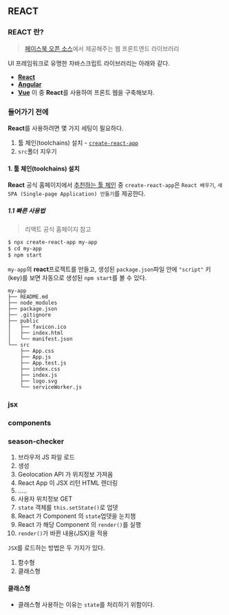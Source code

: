 ## REACT
### REACT 란?
> [페이스북 오픈 소스](https://opensource.fb.com/)에서 제공해주는 웹 프론트엔드 라이브러리

UI 프레임워크로 유명한 자바스크립트 라이브러리는 아래와 같다.
- **[React](https://reactjs.org/)**
- **[Angular](https://angular.io/)**
- **[Vue](https://vuejs.org/)**
이 중 **React**를 사용하여 프론트 웹을 구축해보자.

### 들어가기 전에
**React**를 사용하려면 몇 가지 세팅이 필요하다.

1. 툴 체인(toolchains) 설치 - [`create-react-app`](https://github.com/facebook/create-react-app)
2. `src`폴더 지우기
#### 1. 툴 체인(toolchains) 설치
**React** 공식 홈페이지에서 [추천하는 툴 체인](https://reactjs.org/docs/create-a-new-react-app.html#recommended-toolchains) 중 `create-react-app`은 `React 배우기`, `새 SPA (Single-page Application) 만들기`를 제공한다.

##### 1.1 빠른 사용법
> 리액트 공식 홈페이지 참고
```bash
$ npx create-react-app my-app
$ cd my-app
$ npm start
```
`my-app`의 **react**프로젝트를 만들고, 생성된  `package.json`파일 안에 `"script"` 키(key)를 보면 자동으로 생성된 `npm start`를 볼 수 있다.
```
my-app
├── README.md
├── node_modules
├── package.json
├── .gitignore
├── public
│   ├── favicon.ico
│   ├── index.html
│   └── manifest.json
└── src
    ├── App.css
    ├── App.js
    ├── App.test.js
    ├── index.css
    ├── index.js
    ├── logo.svg
    └── serviceWorker.js
```

### jsx

### components

### season-checker
1. 브라우저 JS 파일 로드
2. <App /> 생성
3. Geolocation API 가 위치정보 가져옴
4. React App 이 JSX 리턴 HTML 렌더링
5. .....
6. 사용자 위치정보 GET
7. `state` 객체를 `this.setState()`로 업뎃
8. React  가 Component 의 `state`업뎃을 눈치챔
9. React 가 해당 Component 의 `render()`를 실행
10. `render()`가 바뀐 내용(JSX)을 적용

`JSX`를 로드하는 방법은 두 가지가 있다.
1. 함수형
2. 클래스형

#### 클래스형
- 클래스형 사용하는 이유는 `state`를 처리하기 위함이다. 